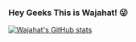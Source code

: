 ### Hey Geeks This is Wajahat! :stuck_out_tongue_winking_eye:

<!--
**wajahat-dev/wajahat-dev** is a ✨ _special_ ✨ repository because its `README.md` (this file) appears on your GitHub profile.

Here are some ideas to get you started:

- 🔭 I’m currently working on ...
- 🌱 I’m currently learning ...
- 👯 I’m looking to collaborate on ...
- 🤔 I’m looking for help with ...
- 💬 Ask me about ...
- 📫 How to reach me: ...
- 😄 Pronouns: ...
- ⚡ Fun fact: ...
-->


[![Wajahat's GitHub stats](https://github-readme-stats.vercel.app/api?username=wajahat-dev)](https://github.com/wajahat-dev/github-readme-stats)
